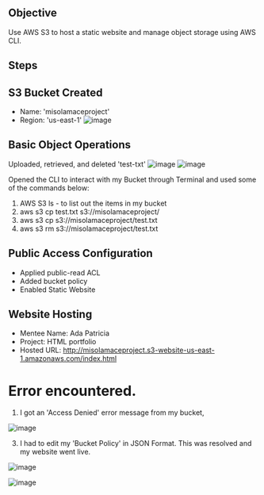 ## Objective
Use AWS S3 to host a static website and manage object storage using AWS CLI.

## Steps  
## S3 Bucket Created
- Name: 'misolamaceproject'
- Region: 'us-east-1'
   ![image](https://github.com/user-attachments/assets/50cbac52-271e-4304-81cb-43d4087324a0)
  
## Basic Object Operations
 Uploaded, retrieved, and deleted 'test-txt'
 ![image](https://github.com/user-attachments/assets/736382a7-c6c3-4d42-8e4b-4ecbd3d4ed02)
 ![image](https://github.com/user-attachments/assets/c73481f5-08f7-4c74-b230-f590be551a5f)

Opened the CLI to interact with my Bucket through Terminal and used some of the commands below:
   1. AWS S3 ls - to list out the items in my bucket
   2. aws s3 cp test.txt s3://misolamaceproject/
   3. aws s3 cp s3://misolamaceproject/test.txt
   4. aws s3 rm s3://misolamaceproject/test.txt

## Public Access Configuration
- Applied public-read ACL
- Added bucket policy
- Enabled Static Website

 
## Website Hosting

- Mentee Name: Ada Patricia
- Project: HTML portfolio
- Hosted URL: http://misolamaceproject.s3-website-us-east-1.amazonaws.com/index.html




# Error encountered. 

1. I got an 'Access Denied' error message from my bucket, 
   
![image](https://github.com/user-attachments/assets/9b9b33b1-4f6c-4059-b88a-b317133ba298)
  
3. I had to edit my 'Bucket Policy' in JSON Format. This was resolved and my website went live. 

![image](https://github.com/user-attachments/assets/18e23a27-7494-4d79-8031-43b485e3a858)

![image](https://github.com/user-attachments/assets/eb6b3b29-ab35-488c-b3e8-7c6ffb566f3a)


